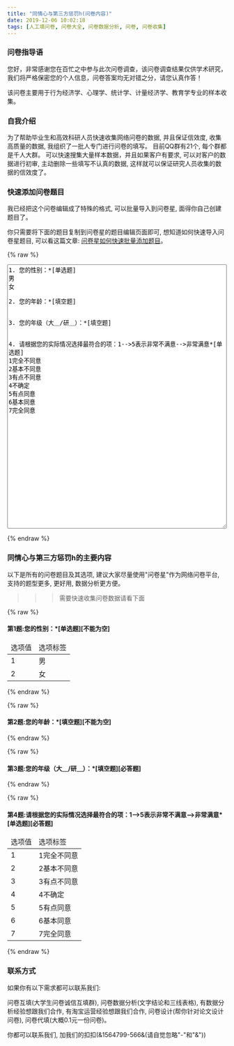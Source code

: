 ```yaml
---
title: "同情心与第三方惩罚h(问卷内容)"
date: 2019-12-06 10:02:18
tags: [人工填问卷, 问卷大全, 问卷数据分析, 问卷, 问卷收集]
---
```


### 问卷指导语

您好，非常感谢您在百忙之中参与此次问卷调查，该问卷调查结果仅供学术研究，我们将严格保密您的个人信息，问卷答案均无对错之分，请您认真作答！

该问卷主要用于行为经济学、心理学、统计学、计量经济学、教育学专业的样本收集。

<!-- more -->


### 自我介绍

为了帮助毕业生和高效科研人员快速收集网络问卷的数据, 并且保证信效度, 收集高质量的数据, 我组织了一批人专门进行问卷的填写。
目前QQ群有21个, 每个群都是千人大群。 可以快速搜集大量样本数据，并且如果客户有要求, 可以对客户的数据进行初审, 
主动删除一些填写不认真的数据, 这样就可以保证研究人员收集的数据的信效度了。



### 快速添加问卷题目

我已经把这个问卷编辑成了特殊的格式, 可以批量导入到问卷星, 面得你自己创建题目了。

你只需要将下面的题目复制到问卷星的题目编辑页面即可, 想知道如何快速导入问卷星题目, 可以看这篇文章: [问卷星如何快速批量添加题目](https://mlln.cn/2019/06/01/%E9%97%AE%E5%8D%B7%E6%98%9F%E5%A6%82%E4%BD%95%E5%BF%AB%E9%80%9F%E6%B7%BB%E5%8A%A0%E6%89%B9%E9%87%8F%E9%A2%98%E7%9B%AE/index.html)。

{% raw %}
<textarea rows="40" style="width: 100%;">1. 您的性别：*[单选题]
男
女

2. 您的年龄：*[填空题]


3. 您的年级（大＿/研＿）：*[填空题]


4. 请根据您的实际情况选择最符合的项：1-->5表示非常不满意-->非常满意*[单选题]
1完全不同意
2基本不同意
3有点不同意
4不确定
5有点同意
6基本同意
7完全同意</textarea>
{% endraw %}

### 同情心与第三方惩罚h的主要内容

以下是所有的问卷题目及其选项, 建议大家尽量使用"问卷星"作为网络问卷平台, 支持的题型更多, 更好用, 数据分析更方便。

>>> 需要快速收集问卷数据请看下面


{% raw %}
<div class="qitem">
<h4>第1题:您的性别：*[单选题][不能为空]</h4>

<table class="table">
<thead>
<tr><td>选项值</td><td>选项标签</td></tr>
</thead>
<tbody>
<tr><td>1</td><td>男</td></tr>
<tr><td>2</td><td>女</td></tr>
</tbody>
</table>

</div>
{% endraw %}


{% raw %}
<div class="qitem">
<h4>第2题:您的年龄：*[填空题][不能为空]</h4>

</div>
{% endraw %}


{% raw %}
<div class="qitem">
<h4>第3题:您的年级（大＿/研＿）：*[填空题][必答题]</h4>

</div>
{% endraw %}


{% raw %}
<div class="qitem">
<h4>第4题:请根据您的实际情况选择最符合的项：1-->5表示非常不满意-->非常满意*[单选题][必答题]</h4>

<table class="table">
<thead>
<tr><td>选项值</td><td>选项标签</td></tr>
</thead>
<tbody>
<tr><td>1</td><td>1完全不同意</td></tr>
<tr><td>2</td><td>2基本不同意</td></tr>
<tr><td>3</td><td>3有点不同意</td></tr>
<tr><td>4</td><td>4不确定</td></tr>
<tr><td>5</td><td>5有点同意</td></tr>
<tr><td>6</td><td>6基本同意</td></tr>
<tr><td>7</td><td>7完全同意</td></tr>
</tbody>
</table>

</div>
{% endraw %}



<!-- ---
title: 心理教育医学的问卷免费下载
date: 2019-05-23 08:59:15
tags: [问卷星, 问卷网, 问卷下载, 问卷互填, 问卷设计, 问卷模板, 毕业问卷, 问卷数据分析, 问卷代填, ]
--- -->

### 联系方式
 
如果你有以下需求都可以联系我们:

问卷互填(大学生问卷诚信互填群), 问卷数据分析(文字结论和三线表格), 有数据分析经验想跟我们合作, 有淘宝运营经验想跟我们合作, 问卷设计(帮你针对论文设计问卷), 问卷代填(大概0.1元一份问卷)。

你都可以联系我们, 加我们的扣扣(&1564799-566&(请自觉忽略"-"和"&"))
